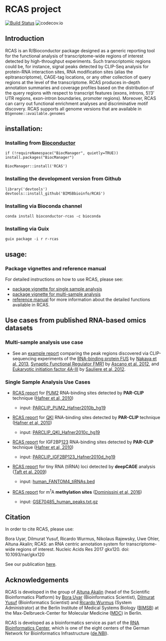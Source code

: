 # RCAS project

[![Build Status](https://travis-ci.org/BIMSBbioinfo/RCAS.svg?branch=master)](https://travis-ci.org/BIMSBbioinfo/RCAS)
![codecov.io](https://codecov.io/github/BIMSBbioinfo/RCAS/coverage.svg?branch=master)

## Introduction

RCAS is an R/Bioconductor package designed as a generic reporting tool for the
functional analysis of transcriptome-wide regions of interest detected by
high-throughput experiments. Such transcriptomic regions could be, for instance,
signal peaks detected by CLIP-Seq analysis for protein-RNA interaction sites,
RNA modification sites (alias the epitranscriptome), CAGE-tag locations, or any
other collection of query regions at the level of the transcriptome. RCAS
produces in-depth annotation summaries and coverage profiles based on the
distribution of the query regions with respect to transcript features (exons,
introns, 5’/3’ UTR regions, exon-intron boundaries, promoter regions). Moreover,
RCAS can carry out functional enrichment analyses and discriminative motif
discovery. RCAS supports all genome versions that are available in
`BSgenome::available.genomes`

## installation:

### Installing from [Bioconductor](http://bioconductor.org/packages/3.4/bioc/html/RCAS.html)
`if (!requireNamespace("BiocManager", quietly=TRUE))`
    `install.packages("BiocManager")`

`BiocManager::install('RCAS')`

### Installing the development version from Github
```
library('devtools')
devtools::install_github('BIMSBbioinfo/RCAS')
```

### Installing via Bioconda channel

`conda install bioconductor-rcas -c bioconda`

### Installing via Guix

`guix package -i r r-rcas`

## usage:

### Package vignettes and reference manual

For detailed instructions on how to use RCAS, please see: 
  - [package vignette for single sample analysis](http://bioconductor.org/packages/release/bioc/vignettes/RCAS/inst/doc/RCAS.vignette.html) 
  - [package vignette for multi-sample analysis](http://bioconductor.org/packages/release/bioc/vignettes/RCAS/inst/doc/RCAS.metaAnalysis.vignette.html)
  - [reference manual](http://bioconductor.org/packages/3.4/bioc/manuals/RCAS/man/RCAS.pdf) for more information about the detailed functions available in RCAS.

## Use cases from published RNA-based omics datasets

### Multi-sample analysis use case

- See an [example report](https://bimsbstatic.mdc-berlin.de/akalin/buyar/RCAS/1.4.2/RCAS.html) comparing the peak regions discovered via CLIP-sequencing experiments of the [RNA-binding protein FUS](http://www.uniprot.org/uniprot/P35637) by [Nakaya et al, 2013](https://www.ncbi.nlm.nih.gov/pubmed/23389473), [Synaptic Functional Regulator FMR1](http://www.uniprot.org/uniprot/Q06787) by [Ascano et al. 2012](https://www.ncbi.nlm.nih.gov/pubmed/23235829), and [Eukaryotic initiation factor 4A-III](http://www.uniprot.org/uniprot/P38919) by [Sauliere et al, 2012](https://www.ncbi.nlm.nih.gov/pubmed/23085716).


### Single Sample Analysis Use Cases

- [RCAS report](https://bimsbstatic.mdc-berlin.de/akalin/buyar/RCAS/1.1.1/PARCLIP_PUM2_Hafner2010b_hg19.bed.RCAS.report.html) for [PUM2](http://www.uniprot.org/uniprot/Q8TB72) RNA-binding sites detected by **PAR-CLIP** technique ([Hafner et al, 2010](https://www.ncbi.nlm.nih.gov/pubmed/20371350))
  - input:  [PARCLIP_PUM2_Hafner2010b_hg19](http://dorina.mdc-berlin.de/api/v1.0/download/regulator/hg19/PARCLIP_PUM2_Hafner2010b_hg19)


- [RCAS report](https://bimsbstatic.mdc-berlin.de/akalin/buyar/RCAS/1.1.1/PARCLIP_QKI_Hafner2010c_hg19.bed.RCAS.report.html) for [QKI](http://www.uniprot.org/uniprot/Q96PU8) RNA-binding sites detected by **PAR-CLIP** technique ([Hafner et al, 2010](https://www.ncbi.nlm.nih.gov/pubmed/20371350))
  - input: [PARCLIP_QKI_Hafner2010c_hg19](http://dorina.mdc-berlin.de/api/v1.0/download/regulator/hg19/PARCLIP_QKI_Hafner2010c_hg19 )


- [RCAS report](https://bimsbstatic.mdc-berlin.de/akalin/buyar/RCAS/1.1.1/PARCLIP_IGF2BP123_Hafner2010d_hg19.bed.RCAS.report.html) for IGF2BP[1](http://www.uniprot.org/uniprot/Q9NZI8)[2](http://www.uniprot.org/uniprot/Q9Y6M1)[3](http://www.uniprot.org/uniprot/O00425) RNA-binding sites detected by **PAR-CLIP** technique ([Hafner et al, 2010](https://www.ncbi.nlm.nih.gov/pubmed/20371350))
  - input:  [PARCLIP_IGF2BP123_Hafner2010d_hg19](http://dorina.mdc-berlin.de/api/v1.0/download/regulator/hg19/PARCLIP_IGF2BP123_Hafner2010d_hg19)


- [RCAS report](https://bimsbstatic.mdc-berlin.de/akalin/buyar/RCAS/1.1.1/human_FANTOM4_tiRNAs-hg19.bed.RCAS.report.html) for tiny RNA (tiRNA) loci detected by **deepCAGE** analysis ([Taft et al. 2009](https://www.ncbi.nlm.nih.gov/pubmed/19377478))
    - input: [human_FANTOM4_tiRNAs.bed](http://fantom.gsc.riken.jp/4/download/Supplemental_Materials/Taft_et_al_2009/human_FANTOM4_tiRNAs.bed)


- [RCAS report](https://bimsbstatic.mdc-berlin.de/akalin/buyar/RCAS/1.1.1/m1Asites.dominissini.2016.resized.bed.RCAS.report.html) for m<sup>1</sup>A **methylation sites** ([Dominissini et al, 2016](https://www.ncbi.nlm.nih.gov/pubmed/26863196))
    - input: [GSE70485_human_peaks.txt.gz](http://www.ncbi.nlm.nih.gov/geo/download/?acc=GSE70485&format=file&file=GSE70485%5Fhuman%5Fpeaks%2Etxt%2Egz)

## Citation
In order to cite RCAS, please use: 

Bora Uyar, Dilmurat Yusuf, Ricardo Wurmus, Nikolaus Rajewsky, Uwe Ohler, Altuna Akalin; RCAS: an RNA centric annotation
  system for transcriptome-wide regions of interest. Nucleic Acids Res 2017 gkx120. doi: 10.1093/nar/gkx120

See our publication [here](https://academic.oup.com/nar/article/3038237/RCAS-an-RNA-centric-annotation-system-for). 

## Acknowledgements

RCAS is developed in the group of
[Altuna Akalin](http://bioinformatics.mdc-berlin.de/team.html#altuna-akalin-phd)
(head of the Scientific Bioinformatics Platform) by
[Bora Uyar](http://bioinformatics.mdc-berlin.de/team.html#bora-uyar-phd)
(Bioinformatics Scientist),
[Dilmurat Yusuf](http://bioinformatics.mdc-berlin.de/team.html#dilmurat-yusuf-phd)
(Bioinformatics Scientist) and
[Ricardo Wurmus](http://bioinformatics.mdc-berlin.de/team.html#ricardo-wurmus)
(System Administrator) at the Berlin Institute of Medical Systems Biology
([BIMSB](https://www.mdc-berlin.de/13800178/en/bimsb))
at the Max-Delbrueck-Center for Molecular Medicine
([MDC](https://www.mdc-berlin.de)) in Berlin.

RCAS is developed as a bioinformatics service as part of
the [RNA Bioinformatics Center](http://www.denbi.de/index.php/rbc),
which is one of the eight centers of
the German Network for Bioinformatics Infrastructure
([de.NBI](http://www.denbi.de/)).
